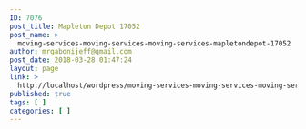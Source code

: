 ```yaml
---
ID: 7076
post_title: Mapleton Depot 17052
post_name: >
  moving-services-moving-services-moving-services-mapletondepot-17052
author: mrgabonijeff@gmail.com
post_date: 2018-03-28 01:47:24
layout: page
link: >
  http://localhost/wordpress/moving-services-moving-services-moving-services-mapletondepot-17052/
published: true
tags: [ ]
categories: [ ]
---
```

